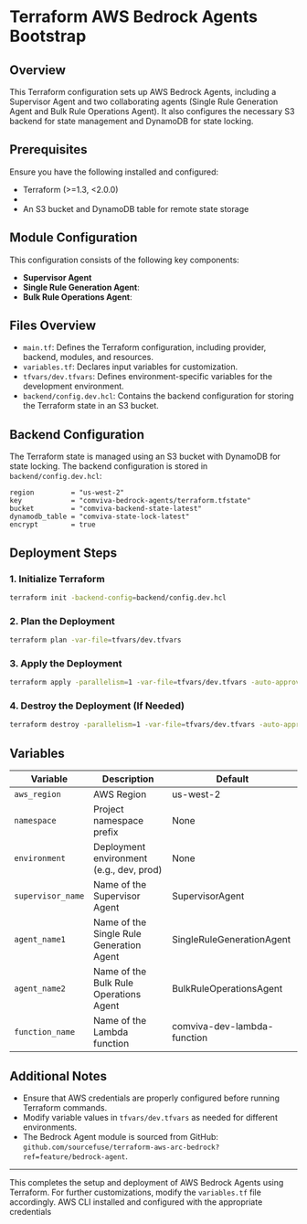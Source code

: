 # Terraform AWS Bedrock Agents Bootstrap

## Overview

This Terraform configuration sets up AWS Bedrock Agents, including a Supervisor Agent and two collaborating agents (Single Rule Generation Agent and Bulk Rule Operations Agent). It also configures the necessary S3 backend for state management and DynamoDB for state locking.

## Prerequisites

Ensure you have the following installed and configured:

- Terraform (>=1.3, <2.0.0)
-
- An S3 bucket and DynamoDB table for remote state storage

## Module Configuration

This configuration consists of the following key components:

- **Supervisor Agent**
- **Single Rule Generation Agent**:
- **Bulk Rule Operations Agent**:

## Files Overview

- `main.tf`: Defines the Terraform configuration, including provider, backend, modules, and resources.
- `variables.tf`: Declares input variables for customization.
- `tfvars/dev.tfvars`: Defines environment-specific variables for the development environment.
- `backend/config.dev.hcl`: Contains the backend configuration for storing the Terraform state in an S3 bucket.

## Backend Configuration

The Terraform state is managed using an S3 bucket with DynamoDB for state locking. The backend configuration is stored in `backend/config.dev.hcl`:

```hcl
region         = "us-west-2"
key            = "comviva-bedrock-agents/terraform.tfstate"
bucket         = "comviva-backend-state-latest"
dynamodb_table = "comviva-state-lock-latest"
encrypt        = true
```

## Deployment Steps

### 1. Initialize Terraform

```sh
terraform init -backend-config=backend/config.dev.hcl
```

### 2. Plan the Deployment

```sh
terraform plan -var-file=tfvars/dev.tfvars
```

### 3. Apply the Deployment

```sh
terraform apply -parallelism=1 -var-file=tfvars/dev.tfvars -auto-approve
```

### 4. Destroy the Deployment (If Needed)

```sh
terraform destroy -parallelism=1 -var-file=tfvars/dev.tfvars -auto-approve
```

## Variables

| Variable          | Description                              | Default                     |
| ----------------- | ---------------------------------------- | --------------------------- |
| `aws_region`      | AWS Region                               | us-west-2                   |
| `namespace`       | Project namespace prefix                 | None                        |
| `environment`     | Deployment environment (e.g., dev, prod) | None                        |
| `supervisor_name` | Name of the Supervisor Agent             | SupervisorAgent             |
| `agent_name1`     | Name of the Single Rule Generation Agent | SingleRuleGenerationAgent   |
| `agent_name2`     | Name of the Bulk Rule Operations Agent   | BulkRuleOperationsAgent     |
| `function_name`   | Name of the Lambda function              | comviva-dev-lambda-function |

## Additional Notes

- Ensure that AWS credentials are properly configured before running Terraform commands.
- Modify variable values in `tfvars/dev.tfvars` as needed for different environments.
- The Bedrock Agent module is sourced from GitHub: `github.com/sourcefuse/terraform-aws-arc-bedrock?ref=feature/bedrock-agent`.

---

This completes the setup and deployment of AWS Bedrock Agents using Terraform. For further customizations, modify the `variables.tf` file accordingly.
AWS CLI installed and configured with the appropriate credentials
